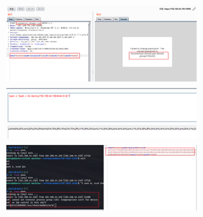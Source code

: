 ![05ab3360cb79f90c7d1abea984fbd2cc.png](../../_resources/05ab3360cb79f90c7d1abea984fbd2cc.png)

![4de279c57f5b7ef04fa06f69d25684af.png](../../_resources/4de279c57f5b7ef04fa06f69d25684af.png)

![58c566646c7ad740ae34803ac35a6bd7.png](../../_resources/58c566646c7ad740ae34803ac35a6bd7.png)